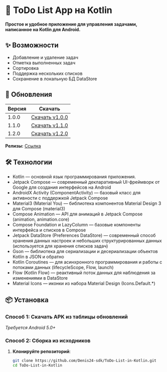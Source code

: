 # 📝 ToDo List App на Kotlin 
**Простое и удобное приложение для управления задачами, написанное на Kotlin для Android.**

## ✨ Возможности
- Добавление и удаление задач
- Отметка выполненных задач
- Сортировка
- Поддержка нескольких списков
- Сохранение в локальную БД DataStore

## 📌 Обновления
| Версия | Скачать                                                                                                    |
|--------|------------------------------------------------------------------------------------------------------------|
| 1.0.0   | [Скачать v1.0.0](https://github.com/Denis24-sdk/ToDo-List-in-Kotlin/releases/download/v1.0.0/ToDo-List-v1.0.0.apk)  |
| 1.1.0    | [Скачать v1.1.0](https://github.com/Denis24-sdk/ToDo-List-in-Kotlin/releases/download/v1.1.0/v1.1.0.apk)  |
| 1.2.0    | [Скачать v1.2.0](https://github.com/Denis24-sdk/ToDo-List-in-Kotlin/releases/download/v1.2.0/v1.2.0.apk)  |

**Релизы:** [Ссылка](https://github.com/Denis24-sdk/ToDo-List-in-Kotlin/releases)
                

## 🛠 Технологии
- Kotlin — основной язык программирования приложения.
- Jetpack Compose — современный декларативный UI-фреймворк от Google для создания интерфейсов на Android
- AndroidX Activity (ComponentActivity) — базовый класс для активности с поддержкой Jetpack Compose
- Material3 (Material You) — библиотека компонентов Material Design 3 для Compose (material3)
- Compose Animation — API для анимаций в Jetpack Compose (animation, animation.core)
- Compose Foundation и LazyColumn — базовые компоненты интерфейса и списков в Compose
- Jetpack DataStore (Preferences DataStore) — современный способ хранения данных настроек и небольших структурированных данных (используется для хранения списков задач)
- Gson — библиотека для сериализации и десериализации объектов Kotlin в JSON и обратно
- Kotlin Coroutines — для асинхронного программирования и работы с потоками данных (lifecycleScope, Flow, launch)
- Flow (Kotlin Flow) — реактивный поток данных для наблюдения за изменениями в DataStore
- Material Icons — иконки из набора Material Design (Icons.Default.*)

## 📦 Установка

### Способ 1: Скачать APK из таблицы обновлений
*Требуется Android 5.0+*

### Способ 2: Сборка из исходников
1. **Клонируйте репозиторий**:
   ```bash
   git clone https://github.com/Denis24-sdk/ToDo-List-in-Kotlin.git
   cd ToDo-List-in-Kotlin


